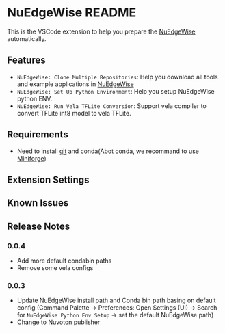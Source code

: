 # NuEdgeWise README

This is the VSCode extension to help you prepare the [NuEdgeWise](https://github.com/OpenNuvoton/NuEdgeWise) automatically.

## Features

- `NuEdgeWise: Clone Multiple Repositories`: Help you download all tools and example applications in [NuEdgeWise](https://github.com/OpenNuvoton/NuEdgeWise)
- `NuEdgeWise: Set Up Python Environment`: Help you setup NuEdgeWise python ENV.
- `NuEdgeWise: Run Vela TFLite Conversion`: Support vela compiler to convert TFLite int8 model to vela TFLite.

## Requirements

- Need to install [git](https://git-scm.com/downloads) and conda(Abot conda, we recommand to use [Miniforge](https://github.com/conda-forge/miniforge))

## Extension Settings


## Known Issues


## Release Notes

### 0.0.4

- Add more default condabin paths
- Remove some vela configs

### 0.0.3

- Update NuEdgeWise install path and Conda bin path basing on default config (Command Palette → Preferences: Open Settings (UI) → Search for `NuEdgeWise Python Env Setup` → set the default NuEdgeWise path)
- Change to Nuvoton publisher


